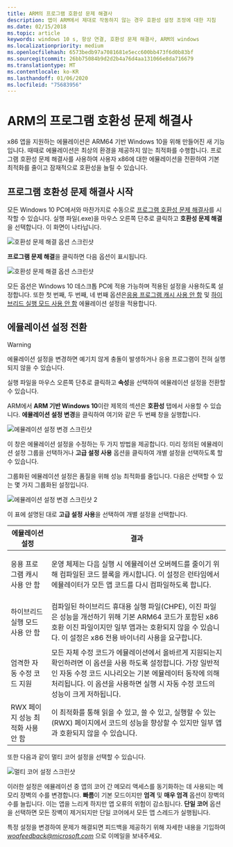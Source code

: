 ```yaml
---
title: ARM의 프로그램 호환성 문제 해결사
description: 앱이 ARM에서 제대로 작동하지 않는 경우 호환성 설정 조정에 대한 지침
ms.date: 02/15/2018
ms.topic: article
keywords: windows 10 s, 항상 연결, 호환성 문제 해결사, ARM의 windows
ms.localizationpriority: medium
ms.openlocfilehash: 6573bedb97a7081681e5ecc600bb473f6d0b83bf
ms.sourcegitcommit: 26bb75084b9d2d2b4a76d4aa131066e8da716679
ms.translationtype: MT
ms.contentlocale: ko-KR
ms.lasthandoff: 01/06/2020
ms.locfileid: "75683956"
---
```

# <a name="program-compatibility-troubleshooter-on-arm"></a>ARM의 프로그램 호환성 문제 해결사
x86 앱을 지원하는 에뮬레이션은 ARM64 기반 Windows 10을 위해 만들어진 새 기능입니다. 때때로 에뮬레이션은 최상의 환경을 제공하지 않는 최적화를 수행합니다. 프로그램 호환성 문제 해결사를 사용하여 사용자 x86에 대한 에뮬레이션을 전환하여 기본 최적화를 줄이고 잠재적으로 호환성을 늘릴 수 있습니다.

## <a name="start-the-program-compatibility-troubleshooter"></a>프로그램 호환성 문제 해결사 시작
모든 Windows 10 PC에서와 마찬가지로 수동으로 [프로그램 호환성 문제 해결사](https://support.microsoft.com/help/15078/windows-make-older-programs-compatible)를 시작할 수 있습니다. 실행 파일(.exe)을 마우스 오른쪽 단추로 클릭하고 **호환성 문제 해결**을 선택합니다. 이 화면이 나타납니다.

![호환성 문제 해결 옵션 스크린샷](images/arm/Capture4.png)

**프로그램 문제 해결**을 클릭하면 다음 옵션이 표시됩니다.

![호환성 문제 해결 옵션 스크린샷](images/arm/Capture5.png)

모든 옵션은 Windows 10 데스크톱 PC에 적용 가능하며 적용된 설정을 사용하도록 설정합니다. 또한 첫 번째, 두 번째, 네 번째 옵션은[응용 프로그램 캐시 사용 안 함](#disable-app-cache) 및 [하이브리드 실행 모드 사용 안 함](#disable-hybrid-exec-mode) 에뮬레이션 설정을 적용합니다.

## <a name="toggling-emulation-settings"></a>에뮬레이션 설정 전환
> [!WARNING]
> 에뮬레이션 설정을 변경하면 예기치 않게 충돌이 발생하거나 응용 프로그램이 전혀 실행되지 않을 수 있습니다.

실행 파일을 마우스 오른쪽 단추로 클릭하고 **속성**을 선택하여 에뮬레이션 설정을 전환할 수 있습니다.

ARM에서 **ARM 기반 Windows 10**이란 제목의 섹션은 **호환성** 탭에서 사용할 수 있습니다. **에뮬레이션 설정 변경**을 클릭하여 여기와 같은 두 번째 창을 실행합니다.

![에뮬레이션 설정 변경 스크린샷](images/arm/Capture.png)

이 창은 에뮬레이션 설정을 수정하는 두 가지 방법을 제공합니다. 미리 정의된 에뮬레이션 설정 그룹을 선택하거나 **고급 설정 사용** 옵션을 클릭하여 개별 설정을 선택하도록 할 수 있습니다.

그룹화된 에뮬레이션 설정은 품질을 위해 성능 최적화를 줄입니다. 다음은 선택할 수 있는 몇 가지 그룹화된 설정입니다.

![에뮬레이션 설정 변경 스크린샷 2](images/arm/Capture2.png)

이 표에 설명된 대로 **고급 설정 사용**을 선택하여 개별 설정을 선택합니다.

| 에뮬레이션 설정 | 결과 |
| ----------------- | ----------- |
| <p id="disable-app-cache">응용 프로그램 캐시 사용 안 함</p> | 운영 체제는 다음 실행 시 에뮬레이션 오버헤드를 줄이기 위해 컴파일된 코드 블록을 캐시합니다. 이 설정은 런타임에서 에뮬레이터가 모든 앱 코드를 다시 컴파일하도록 합니다. |
| <p id="disable-hybrid-exec-mode">하이브리드 실행 모드 사용 안 함</p> | 컴파일된 하이브리드 휴대용 실행 파일(CHPE), 이진 파일은 성능을 개선하기 위해 기본 ARM64 코드가 포함된 x86 호환 이진 파일이지만 일부 앱과는 호환되지 않을 수 있습니다. 이 설정은 x86 전용 바이너리 사용을 요구합니다. |
| 엄격한 자동 수정 코드 지원 | 모든 자체 수정 코드가 에뮬레이션에서 올바르게 지원되는지 확인하려면 이 옵션을 사용 하도록 설정합니다. 가장 일반적인 자동 수정 코드 시나리오는 기본 에뮬레이터 동작에 의해 처리됩니다. 이 옵션을 사용하면 실행 시 자동 수정 코드의 성능이 크게 저하됩니다. |
| RWX 페이지 성능 최적화 사용 안 함 | 이 최적화를 통해 읽을 수 있고, 쓸 수 있고, 실행할 수 있는(RWX) 페이지에서 코드의 성능을 향상할 수 있지만 일부 앱과 호환되지 않을 수 있습니다. |

또한 다음과 같이 멀티 코어 설정을 선택할 수 있습니다.

![멀티 코어 설정 스크린샷](images/arm/Capture3.png)

이러한 설정은 에뮬레이션 중 앱의 코어 간 메모리 액세스를 동기화하는 데 사용되는 메모리 장벽의 수를 변경합니다. **빠름**이 기본 모드이지만 **엄격** 및 **매우 엄격** 옵션이 장벽의 수를 늘립니다. 이는 앱을 느리게 하지만 앱 오류의 위험이 감소됩니다. **단일 코어** 옵션을 선택하면 모든 장벽이 제거되지만 단일 코어에서 모든 앱 스레드가 실행됩니다.

특정 설정을 변경하여 문제가 해결되면 피드백을 제공하기 위해 자세한 내용을 기입하여 *woafeedback@microsoft.com* 으로 이메일을 보내주세요.